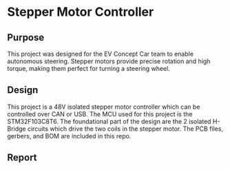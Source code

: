 # Stepper Motor Controller

## Purpose

This project was designed for the EV Concept Car team to enable autonomous steering. Stepper motors provide precise rotation and high torque, making them perfect for turning a steering wheel.

## Design

This project is a 48V isolated stepper motor controller which can be controlled over CAN or USB. The MCU used for this project is the STM32F103C8T6. The foundational part of the design are the 2 isolated H-Bridge circuits which drive the two coils in the stepper motor. The PCB files, gerbers, and BOM are included in this repo.

## Report

